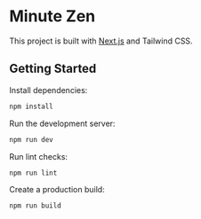 # Minute Zen

This project is built with [Next.js](https://nextjs.org/) and Tailwind CSS.

## Getting Started

Install dependencies:

```bash
npm install
```

Run the development server:

```bash
npm run dev
```

Run lint checks:

```bash
npm run lint
```

Create a production build:

```bash
npm run build
```

